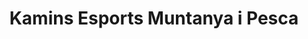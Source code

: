 ---
title: "Kamins Esports Muntanya i Pesca"
url: /ainet-de-cardos/kamins-esports-muntanya-i-pesca/
shop: exterior
---